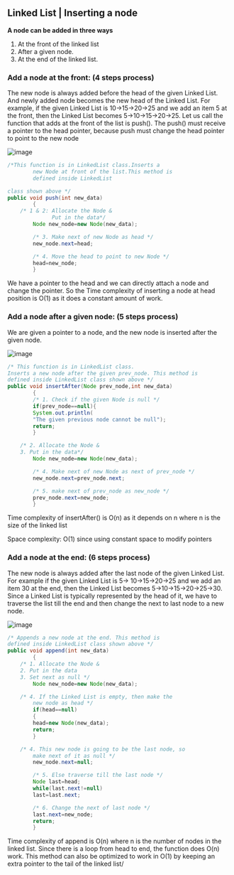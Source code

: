## Linked List | Inserting a node

**A node can be added in three ways**

1) At the front of the linked list
2) After a given node.
3) At the end of the linked list.

### Add a node at the front: (4 steps process)

The new node is always added before the head of the given Linked List. And newly added node becomes the new head of the
Linked List. For example, if the given Linked List is 10->15->20->25 and we add an item 5 at the front, then the Linked
List becomes 5->10->15->20->25. Let us call the function that adds at the front of the list is push(). The push() must
receive a pointer to the head pointer, because push must change the head pointer to point to the new node

![image](https://media.geeksforgeeks.org/wp-content/cdn-uploads/gq/2013/03/Linkedlist_insert_at_start.png)

```java
/*This function is in LinkedList class.Inserts a
        new Node at front of the list.This method is
        defined inside LinkedList

class shown above */
public void push(int new_data)
        {
    /* 1 & 2: Allocate the Node &
              Put in the data*/
        Node new_node=new Node(new_data);

        /* 3. Make next of new Node as head */
        new_node.next=head;

        /* 4. Move the head to point to new Node */
        head=new_node;
        }
```

We have a pointer to the head and we can directly attach a node and change the pointer. So the Time complexity of
inserting a node at head position is O(1) as it does a constant amount of work.

### Add a node after a given node: (5 steps process)

We are given a pointer to a node, and the new node is inserted after the given node.

![image](https://media.geeksforgeeks.org/wp-content/cdn-uploads/gq/2013/03/Linkedlist_insert_middle.png)

```java
/* This function is in LinkedList class.
Inserts a new node after the given prev_node. This method is
defined inside LinkedList class shown above */
public void insertAfter(Node prev_node,int new_data)
        {
        /* 1. Check if the given Node is null */
        if(prev_node==null){
        System.out.println(
        "The given previous node cannot be null");
        return;
        }

	/* 2. Allocate the Node &
	3. Put in the data*/
        Node new_node=new Node(new_data);

        /* 4. Make next of new Node as next of prev_node */
        new_node.next=prev_node.next;

        /* 5. make next of prev_node as new_node */
        prev_node.next=new_node;
        }

```

Time complexity of insertAfter() is O(n) as it depends on n where n is the size of the linked list

Space complexity: O(1) since using constant space to modify pointers

### Add a node at the end: (6 steps process)

The new node is always added after the last node of the given Linked List. For example if the given Linked List is 5->
10->15->20->25 and we add an item 30 at the end, then the Linked List becomes 5->10->15->20->25->30.
Since a Linked List is typically represented by the head of it, we have to traverse the list till the end and then
change the next to last node to a new node.

![image](https://media.geeksforgeeks.org/wp-content/cdn-uploads/gq/2013/03/Linkedlist_insert_last.png)

```java
/* Appends a new node at the end. This method is
defined inside LinkedList class shown above */
public void append(int new_data)
        {
	/* 1. Allocate the Node &
	2. Put in the data
	3. Set next as null */
        Node new_node=new Node(new_data);

	/* 4. If the Linked List is empty, then make the
		new node as head */
        if(head==null)
        {
        head=new Node(new_data);
        return;
        }

	/* 4. This new node is going to be the last node, so
		make next of it as null */
        new_node.next=null;

        /* 5. Else traverse till the last node */
        Node last=head;
        while(last.next!=null)
        last=last.next;

        /* 6. Change the next of last node */
        last.next=new_node;
        return;
        }
```

Time complexity of append is O(n) where n is the number of nodes in the linked list. Since there is a loop from head to
end, the function does O(n) work.
This method can also be optimized to work in O(1) by keeping an extra pointer to the tail of the linked list/
